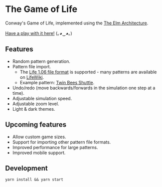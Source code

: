 # The Game of Life

Conway's Game of Life, implemented using the [The Elm Architecture](https://guide.elm-lang.org/architecture/).

[Have a play with it here!](https://fizwidget.github.io/game-of-life/index.html)  (｡◕‿◕｡)

## Features

* Random pattern generation.
* Pattern file import.
  * The [Life 1.06 file format](http://www.conwaylife.com/w/index.php?title=Life_1.06) is supported - many patterns are available on [LifeWiki](http://conwaylife.com/w/index.php?title=Main_Page).
  * Example pattern: [Twin Bees Shuttle](http://conwaylife.com/wiki/Twin_bees_shuttle).
* Undo/redo (move backwards/forwards in the simulation one step at a time).
* Adjustable simulation speed.
* Adjustable zoom level.
* Light & dark themes.

## Upcoming features

* Allow custom game sizes.
* Support for importing other pattern file formats.
* Improved performance for large patterns.
* Improved mobile support.

## Development

`yarn install && yarn start`
